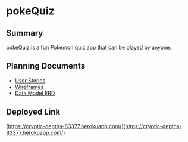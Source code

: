# pokeQuiz
## Summary

pokeQuiz is a fun Pokemon quiz app that can be played by anyone.

## Planning Documents

* [User Stories](https://trello.com/b/XawBCUNe/pokequiz)
* [Wireframes](https://drive.google.com/open?id=1BWoSvHp7cMB4Wc8LrutN0cQQD_eSJZGN)
* [Data Model ERD](https://drive.google.com/open?id=1mPNNmGoYYpj5BaS3tU4VQHZVjo-DeSD4)

## Deployed Link

[https://cryptic-depths-83377.herokuapp.com/](https://cryptic-depths-83377.herokuapp.com/)
